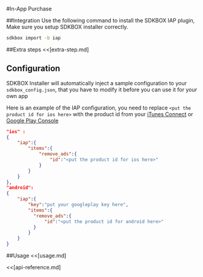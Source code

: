 <!--
Include Base: /Users/niteluo/Projects/store/doc/en/src/iap/v3-cpp
-->

#In-App Purchase

##Integration
Use the following command to install the SDKBOX IAP plugin, Make sure you setup SDKBOX installer correctly.
```bash
sdkbox import -b iap
```

##Extra steps
<<[extra-step.md]

## Configuration
SDKBOX Installer will automatically inject a sample configuration to your `sdkbox_config.json`, that you have to modify it before you can use it for your own app

Here is an example of the IAP configuration, you need to replace `<put the product id for ios here>` with the product id from your [iTunes Connect](http://itunesconnect.apple.com) or [Google Play Console](https://play.google.com/apps/publish)
```json
"ios" :
{
    "iap":{
        "items":{
            "remove_ads":{
                "id":"<put the product id for ios here>"
            }
        }
    }
},
"android":
{
    "iap":{
        "key":"put your googleplay key here",
        "items":{
          "remove_ads":{
              "id":"<put the product id for android here>"
          }
        }
    }
}
```

##Usage
<<[usage.md]

<<[api-reference.md]
